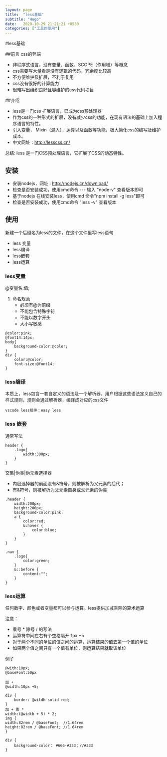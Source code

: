 ```yaml
---
layout: page
title:  "less基础"
subtitle: "Hugo"
date:   2020-10-29 21:21:21 +0530
categories: ["工具的使用"]
---
```



#less基础

##前言
css的弊端
- 非程序式语言，没有变量、函数、SCOPE（作用域）等概念
- css需要写大量看是没有逻辑的代码，冗余度比较高
- 不方便维护及扩展，不利于复用
- css没有很好的计算能力
- 很难写出组织良好且容维护的css代码项目

##介绍
- less是一门css 扩展语言，已成为css预处理器
- 作为css的一种形式的扩展，没有减少css的功能，在现有语法的基础上加入程序语言的特性。
- 引入变量， Mixin（混入），运算以及函数等功能，极大简化css的编写及维护成本。
- 中文网址：http://lesscss.cn/

总结: less 是一门CSS预处理语言，它扩展了CSS的动态特性。


## 安装
- 安装nodejs，网址 : http://nodejs.cn/download/
- 检查是否安装成功，使用cmd命令 --- 输入 "node-v" 查看版本即可
- 基于nodejs 在线安装less，使用cmd 命令"npm install -g less"即可
- 检查是否安装成功，使用cmd命令 "less -v" 查看版本

## 使用
新建一个后缀名为less的文件，在这个文件里写less语句

- less 变量
- less编译
- less嵌套
- less运算

### less变量
@变量名:值;

1. 命名规范
	- 必须有@为前缀
	- 不能包含特殊字符
	- 不能以数字开头
	- 大小写敏感

```
@color:pink;
@font14:14px;
body{
	background-color:@color;
}
div {
	color:@color;
	font-size:@font14;
}
```

### less编译
本质上，less包含一套自定义的语法及一个解析器，用户根据这些语法定义自己的样式规则，规则会通过解析器，编译成对应的css文件

    vscode less插件：easy less 

### less 嵌套
通常写法
```
header {
	.logo{
		width:300px;	
	}
}
```

交集|伪类|伪元素选择器

- 内层选择器的前面没有&符号，则被解析为父元素的后代；
- 有&符号，则被解析为父元素自身或父元素的伪类
```
.header {
	width:200px;
	height:200px;
	background-color:pink;
	a {
		color:red;
		&:hover {
			color:blue;
		}
	}
}

.nav {
	.logo{
		color:green;
	}
	&::before {
		content:"";
	}
}
```


### less运算
任何数字、颜色或者变量都可以参与运算。less提供加减乘除的算术运算

注意：
- 乘号 * 除号 / 的写法
- 运算符中间左右有个空格隔开 1px +5
- 对于两个不同的单位的值之间的运算，运算结果的值去第一个值的单位
- 如果两个值之间只有一个值有单位，则运算结果就取该单位

例子

```
@with:10px;
@baseFont:50px

加 +
@width:10px +5;

div {
    border: @witdh solid red;
}
加 + 乘 *
width:(@width + 5) * 2;
img {
width:82rem / @baseFont;  //1.64rem
height:82rem / @baseFont; //1.64rem	
}

div {
	background-color： #666-#333；//#333
}
```